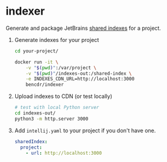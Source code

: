 # indexer

Generate and package JetBrains [shared indexes](https://www.jetbrains.com/help/idea/shared-indexes.html) for a project.

1.  Generate indexes for your project

    ```sh
    cd your-project/

    docker run -it \
        -v "$(pwd)":/var/project \
        -v "$(pwd)"/indexes-out:/shared-index \
        -e INDEXES_CDN_URL=http://localhost:3000
        bencdr/indexer
    ```

1.  Upload indexes to CDN (or test locally)

    ```sh
    # test with local Python server
    cd indexes-out/
    python3 -m http.server 3000
    ```

1.  Add `intellij.yaml` to your project if you don't have one.

    ```yaml
    sharedIndex:
      project:
        - url: http://localhost:3000
    ```
